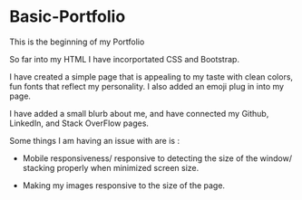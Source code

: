 # Basic-Portfolio

This is the beginning of my Portfolio

So far into my HTML I have incorportated CSS and Bootstrap.

I have created a simple page that is appealing to my taste with clean colors, 
fun fonts that reflect my personality. I also added an emoji plug in into my page.

I have added a small blurb about me, and have connected my Github, LinkedIn, and Stack OverFlow pages.

Some things I am having an issue with are is :

- Mobile responsiveness/ responsive to detecting the size of the window/ stacking properly when minimized screen size.

- Making my images responsive to the size of the page.


